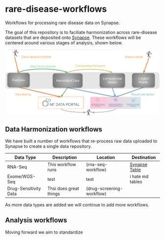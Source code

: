 # rare-disease-workflows
Workflows for processing rare disease data on Synapse.

The goal of this repository is to faciliate harmonization across rare-disease datasets that are deposited onto [Synapse](http://synapse.org). These workflows will be centered around various stages of analysis, shown below.

![Alt text](doc/workflowCats.png?raw=true "Workflows")

## Data Harmonization workflows
We have built a number of workflows that re-process raw data uploaded to Synapse to create a single data repository.

| Data Type | Description | Location | Destination
| --- | --- | --- | --- | 
RNA-Seq | This workflow runs | (rna-seq-workflow) | [Synapse Table]()
Exome/WGS-Seq | test | test| i hate md tables |
Drug-Sensitivity Data | Thsi does great things | (drug-screening-workflow)

As more data types are added we will continue to add more workflows. 

## Analysis workflows
Moving forward we aim to standardize
